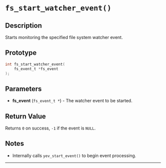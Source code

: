 # `fs_start_watcher_event()`

## Description
Starts monitoring the specified file system watcher event.

## Prototype
```c
int fs_start_watcher_event(
    fs_event_t *fs_event
);
```

## Parameters
- **fs_event** (`fs_event_t *`) - The watcher event to be started.

## Return Value
Returns `0` on success, `-1` if the event is `NULL`.

## Notes
- Internally calls `yev_start_event()` to begin event processing.

---
